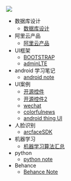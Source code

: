 ![](http://ww1.sinaimg.cn/large/005Xtdi2jw1f6307cu3krj30rs05kglz.jpg)

* 数据库设计
    * [数据库设计](https://github.com/sideboyd/markdown/blob/master/files/data%20design.md)
* 阿里云产品    
    * [阿里云产品](https://github.com/sideboyd/markdown/blob/master/files/aliyun.md)
* UI框架
    * [BOOTSTRAP](https://github.com/sideboyd/bootstrap)
    * [adminLTE](https://github.com/sideboyd/AdminLTE)
* android 学习笔记
    * [android note](https://github.com/sideboyd/AndroidNote)
* UI案例
    * [开源控件](https://github.com/sideboyd/android-open-project)
    * [开源控件2](https://github.com/sideboyd/awesome-android)
    * [wechat](https://github.com/sideboyd/weui)
    * [colorfulnews](https://github.com/sideboyd/ColorfulNews)
    * [android thing UI](https://github.com/sideboyd/sample-simpleui)
* 人脸识别
    * [arcfaceSDK](https://github.com/sideboyd/ArcFaceDemo)
* 机器学习
    * [机器学习算法汇总](https://github.com//RedditSota/state-of-the-art-result-for-machine-learning-problems)
* python
    * [python note](https://github.com/sideboyd/markdown/blob/master/files/Python%20note.md)
* Behance
    * [Behance Note](https://github.com/sideboyd/markdown/blob/master/files/Behance%20Note.md)

